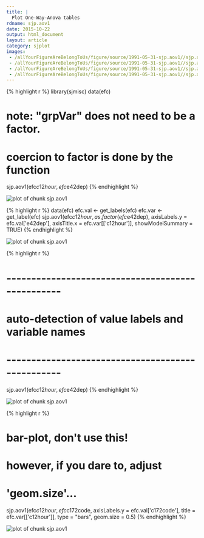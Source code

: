 ```yaml
---
title: |
  Plot One-Way-Anova tables
rdname: sjp.aov1
date: 2015-10-22
output: html_document
layout: article
category: sjplot
images:
 - /allYourFigureAreBelongToUs/figure/source/1991-05-31-sjp.aov1//sjp.aov1-1.png
 - /allYourFigureAreBelongToUs/figure/source/1991-05-31-sjp.aov1//sjp.aov1-2.png
 - /allYourFigureAreBelongToUs/figure/source/1991-05-31-sjp.aov1//sjp.aov1-3.png
 - /allYourFigureAreBelongToUs/figure/source/1991-05-31-sjp.aov1//sjp.aov1-4.png
---
```





{% highlight r %}
library(sjmisc)
data(efc)
# note: "grpVar" does not need to be a factor.
# coercion to factor is done by the function
sjp.aov1(efc$c12hour, efc$e42dep)
{% endhighlight %}

![plot of chunk sjp.aov1](/allYourFigureAreBelongToUs/figure/source/1991-05-31-sjp.aov1/sjp.aov1-1.png) 

{% highlight r %}
data(efc)
efc.val <- get_labels(efc)
efc.var <- get_label(efc)
sjp.aov1(efc$c12hour,
         as.factor(efc$e42dep),
         axisLabels.y = efc.val['e42dep'],
         axisTitle.x = efc.var[['c12hour']],
         showModelSummary = TRUE)
{% endhighlight %}

![plot of chunk sjp.aov1](/allYourFigureAreBelongToUs/figure/source/1991-05-31-sjp.aov1/sjp.aov1-2.png) 

{% highlight r %}
# -------------------------------------------------
# auto-detection of value labels and variable names
# -------------------------------------------------
sjp.aov1(efc$c12hour,
         efc$e42dep)
{% endhighlight %}

![plot of chunk sjp.aov1](/allYourFigureAreBelongToUs/figure/source/1991-05-31-sjp.aov1/sjp.aov1-3.png) 

{% highlight r %}
# bar-plot, don't use this!
# however, if you dare to, adjust
# 'geom.size'...
sjp.aov1(efc$c12hour,
         efc$c172code,
         axisLabels.y = efc.val['c172code'],
         title = efc.var[['c12hour']],
         type = "bars",
         geom.size = 0.5)
{% endhighlight %}

![plot of chunk sjp.aov1](/allYourFigureAreBelongToUs/figure/source/1991-05-31-sjp.aov1/sjp.aov1-4.png) 